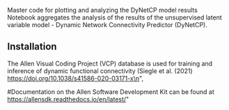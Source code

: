 Master code for plotting and analyzing the DyNetCP model results
Notebook aggregates the analysis of the results of the unsupervised latent variable model - Dynamic Network Connectivity Predictor (DyNetCP). 

## Installation

The Allen Visual Coding Project (VCP) database is used for training and inference of dynamic functional connectivity (Siegle et al. (2021) https://doi.org/10.1038/s41586-020-03171-x\n",

#Documentation on the Allen Software Development Kit can be found at https://allensdk.readthedocs.io/en/latest/"

